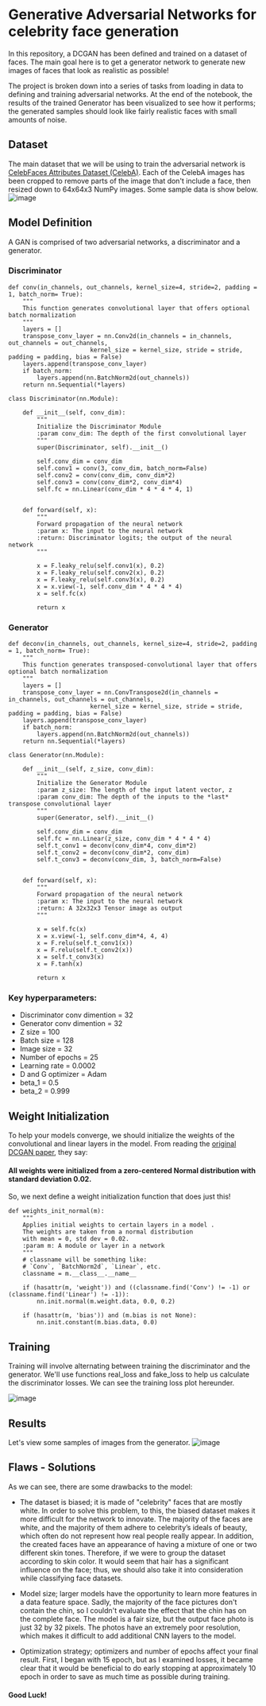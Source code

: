 # Generative Adversarial Networks for celebrity face generation

In this repository, a DCGAN has been defined and trained on a dataset of faces. The main goal here is to get a generator network to generate new images of faces that look as realistic as possible!

The project is broken down into a series of tasks from loading in data to defining and training adversarial networks. At the end of the notebook, the results of the trained Generator has been visualized to see how it performs; the generated samples should look like fairly realistic faces with small amounts of noise.

## Dataset

The main dataset that we will be using to train the adversarial network is [CelebFaces Attributes Dataset (CelebA)](http://mmlab.ie.cuhk.edu.hk/projects/CelebA.html). Each of the CelebA images has been cropped to remove parts of the image that don't include a face, then resized down to 64x64x3 NumPy images. Some sample data is show below. ![image](https://user-images.githubusercontent.com/45627032/180857790-ff020131-7bc0-4ef0-b9c1-da0659554a6b.png)

## Model Definition

A GAN is comprised of two adversarial networks, a discriminator and a generator.

### Discriminator

```
def conv(in_channels, out_channels, kernel_size=4, stride=2, padding = 1, batch_norm= True):
    """
    This function generates convolutional layer that offers optional batch normalization
    """
    layers = []
    transpose_conv_layer = nn.Conv2d(in_channels = in_channels, out_channels = out_channels,
                       kernel_size = kernel_size, stride = stride, padding = padding, bias = False)
    layers.append(transpose_conv_layer)
    if batch_norm:
        layers.append(nn.BatchNorm2d(out_channels))
    return nn.Sequential(*layers)

class Discriminator(nn.Module):

    def __init__(self, conv_dim):
        """
        Initialize the Discriminator Module
        :param conv_dim: The depth of the first convolutional layer
        """
        super(Discriminator, self).__init__()
        
        self.conv_dim = conv_dim
        self.conv1 = conv(3, conv_dim, batch_norm=False)
        self.conv2 = conv(conv_dim, conv_dim*2)
        self.conv3 = conv(conv_dim*2, conv_dim*4)
        self.fc = nn.Linear(conv_dim * 4 * 4 * 4, 1)
        

    def forward(self, x):
        """
        Forward propagation of the neural network
        :param x: The input to the neural network     
        :return: Discriminator logits; the output of the neural network
        """
        
        x = F.leaky_relu(self.conv1(x), 0.2)
        x = F.leaky_relu(self.conv2(x), 0.2)
        x = F.leaky_relu(self.conv3(x), 0.2)
        x = x.view(-1, self.conv_dim * 4 * 4 * 4)
        x = self.fc(x)
        
        return x
```

### Generator
```
def deconv(in_channels, out_channels, kernel_size=4, stride=2, padding = 1, batch_norm= True):
    """
    This function generates transposed-convolutional layer that offers optional batch normalization
    """
    layers = []
    transpose_conv_layer = nn.ConvTranspose2d(in_channels = in_channels, out_channels = out_channels,
                       kernel_size = kernel_size, stride = stride, padding = padding, bias = False)
    layers.append(transpose_conv_layer)
    if batch_norm:
        layers.append(nn.BatchNorm2d(out_channels))
    return nn.Sequential(*layers)

class Generator(nn.Module):
    
    def __init__(self, z_size, conv_dim):
        """
        Initialize the Generator Module
        :param z_size: The length of the input latent vector, z
        :param conv_dim: The depth of the inputs to the *last* transpose convolutional layer
        """
        super(Generator, self).__init__()

        self.conv_dim = conv_dim
        self.fc = nn.Linear(z_size, conv_dim * 4 * 4 * 4)
        self.t_conv1 = deconv(conv_dim*4, conv_dim*2)
        self.t_conv2 = deconv(conv_dim*2, conv_dim)
        self.t_conv3 = deconv(conv_dim, 3, batch_norm=False)
        

    def forward(self, x):
        """
        Forward propagation of the neural network
        :param x: The input to the neural network     
        :return: A 32x32x3 Tensor image as output
        """
        
        x = self.fc(x)
        x = x.view(-1, self.conv_dim*4, 4, 4)
        x = F.relu(self.t_conv1(x))
        x = F.relu(self.t_conv2(x))
        x = self.t_conv3(x)
        x = F.tanh(x)
        
        return x
```

### Key hyperparameters:

* Discriminator conv dimention = 32
* Generator conv dimention = 32
* Z size = 100
* Batch size = 128
* Image size = 32
* Number of epochs = 25
* Learning rate = 0.0002
* D and G optimizer = Adam
* beta_1 = 0.5
* beta_2 = 0.999


## Weight Initialization

To help your models converge, we should initialize the weights of the convolutional and linear layers in the model. From reading the [original DCGAN paper](https://arxiv.org/pdf/1511.06434.pdf), they say:

#### All weights were initialized from a zero-centered Normal distribution with standard deviation 0.02.

So, we next define a weight initialization function that does just this!

```
def weights_init_normal(m):
    """
    Applies initial weights to certain layers in a model .
    The weights are taken from a normal distribution 
    with mean = 0, std dev = 0.02.
    :param m: A module or layer in a network    
    """
    # classname will be something like:
    # `Conv`, `BatchNorm2d`, `Linear`, etc.
    classname = m.__class__.__name__
    
    if (hasattr(m, 'weight')) and ((classname.find('Conv') != -1) or (classname.find('Linear') != -1)):
        nn.init.normal(m.weight.data, 0.0, 0.2)
        
    if (hasattr(m, 'bias')) and (m.bias is not None):
        nn.init.constant(m.bias.data, 0.0)
```

## Training

Training will involve alternating between training the discriminator and the generator. We'll use functions real_loss and fake_loss to help us calculate the discriminator losses. We can see the training loss plot hereunder. 

![image](https://user-images.githubusercontent.com/45627032/180866700-885f41cb-e383-4071-910b-be5ca6ad14ed.png)

## Results

Let's view some samples of images from the generator. ![image](https://user-images.githubusercontent.com/45627032/180866929-f5b907f7-7b89-4f18-9b9a-ce7ab30bf5f3.png)

## Flaws - Solutions

As we can see, there are some drawbacks to the model:

- The dataset is biased; it is made of "celebrity" faces that are mostly white. In order to solve this problem, to this, the biased dataset makes it more difficult for the network to innovate. The majority of the faces are white, and the majority of them adhere to celebrity’s ideals of beauty, which often do not represent how real people really appear. In addition, the created faces have an appearance of having a mixture of one or two different skin tones. Therefore, if we were to group the dataset according to skin color. It would seem that hair has a significant influence on the face; thus, we should also take it into consideration while classifying face datasets.

- Model size; larger models have the opportunity to learn more features in a data feature space. Sadly, the majority of the face pictures don't contain the chin, so I couldn't evaluate the effect that the chin has on the complete face. The model is a fair size, but the output face photo is just 32 by 32 pixels. The photos have an extremely poor resolution, which makes it difficult to add additional CNN layers to the model.

- Optimization strategy; optimizers and number of epochs affect your final result. First, I began with 15 epoch, but as I examined losses, it became clear that it would be beneficial to do early stopping at approximately 10 epoch in order to save as much time as possible during training.

#### Good Luck!
